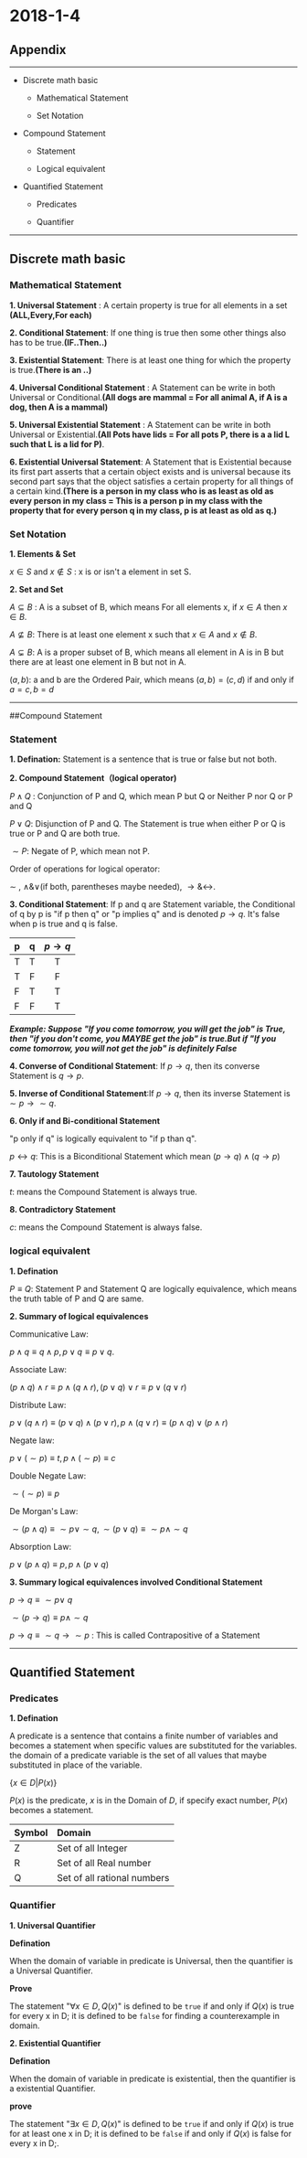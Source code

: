 # 2018-1-4

## Appendix

<hr />

* Discrete math basic

  * Mathematical Statement

  * Set Notation

* Compound Statement

  * Statement

  * Logical equivalent

* Quantified Statement

  * Predicates

  * Quantifier

<hr />

## Discrete math basic

### Mathematical Statement

**1. Universal Statement** : A certain property is true for all elements in a set **(ALL,Every,For each)**

**2. Conditional Statement**: If one thing is true then some other things also has to be true.**(IF..Then..)**

**3. Existential Statement**: There is at least one thing for which the property is true.**(There is an ..)**

**4. Universal Conditional Statement** : A Statement can be write in both Universal or Conditional.**(All dogs are mammal = For all animal A, if A is a dog, then A is a mammal)**

**5. Universal Existential Statement** : A Statement can be write in both Universal or Existential.**(All Pots have lids = For all pots P, there is a a lid L such that L is a lid for P)**.

**6. Existential Universal Statement**: A Statement that is Existential because its first part asserts that a certain object exists and is universal because its second part says that the object satisfies a certain property for all things of a certain kind.**(There is a person in my class who is as least as old as every person in my class = This is a person p in my class with the property that for every person q in my class, p is at least as old as q.)**

### Set Notation

**1. Elements & Set**

   $x \in S$ and $x \notin S$ : x is or isn't a element in set S.

**2. Set and Set**

   $A \subseteq B$ : A is a subset of B, which means For all elements x, if $x\in A$ then $x\in B$.

   $A \not\subseteq B$: There is at least one element x such that $x\in A$ and $x\notin B$.

   $A \subsetneq B$: A is a proper subset of B, which means all element in A is in B but there are at least one element in B but not in A.

   $(a,b)$: a and b are the Ordered Pair, which means $(a,b) = (c,d)$ if and only if $a=c ,b=d$

<hr/>

##Compound Statement

### Statement

**1. Defination:** Statement is a sentence that is true or false but not both.

**2. Compound Statement（logical operator)**

$P \wedge Q$ : Conjunction of P and Q, which mean P but Q or Neither P nor Q or P and Q

$P \vee Q$: Disjunction of P and Q. The Statement is true when either P or Q is true or P and Q are both true.

$\sim P$: Negate of P, which mean not P.

Order of operations for logical operator:

$\sim$ , $\wedge \& \vee$(if both, parentheses maybe needed), $\longrightarrow \& \longleftrightarrow$.

**3. Conditional Statement**: If p and q are Statement variable, the Conditional of q by p is "if p then q" or "p implies q" and is denoted $p \longrightarrow q$. It's false when p is true and q is false.

| p | q   | $p \longrightarrow q$    |
| :------------- | :-------------: |:-------------: |
| T       | T      |T      |
| T       | F      |F     |
| F       | T      |T      |
| F       | F      |T      |

**_Example: Suppose "If you come tomorrow, you will get the job" is True, then "if you don't come, you MAYBE get the job" is true.But if "If you come tomorrow, you will not get the job" is definitely False_**

**4. Converse of Conditional Statement**: If $p \longrightarrow q$, then its converse Statement is $q \longrightarrow p$.


**5. Inverse of Conditional Statement**:If $p \longrightarrow q$, then its inverse Statement is $\sim p \longrightarrow \sim q$.

**6. Only if and Bi-conditional Statement**

"p only if q" is logically equivalent to "if p than q".

$p \longleftrightarrow  q$: This is a Biconditional Statement which mean $(p \longrightarrow q) \wedge (q \longrightarrow p)$

**7. Tautology Statement**

$t$: means the Compound Statement is always true.

**8. Contradictory Statement**

$c$: means the Compound Statement is always false.


### logical equivalent

**1. Defination**

$P \equiv Q$: Statement P and Statement Q are logically equivalence, which means the truth table of P and Q are same.


**2. Summary of logical equivalences**

Communicative Law:

$p \wedge q \equiv q \wedge p, p \vee q \equiv p \vee q$.

Associate Law:

$(p \wedge q )\wedge r \equiv p \wedge (q \wedge r),(p \vee q )\vee r \equiv p \vee (q \vee r)$

Distribute Law:

$p \vee (q \wedge r) \equiv (p \vee q) \wedge (p \vee r), p \wedge (q \vee r) \equiv (p \wedge q) \vee (p \wedge r)$

Negate law:

$p \vee (\sim p) \equiv t, p \wedge (\sim p) \equiv c$

Double Negate Law:

$\sim(\sim p) \equiv p$

De Morgan's Law:

$\sim(p \wedge q) \equiv \sim p \vee \sim q,\sim(p \vee q) \equiv \sim p \wedge \sim q$

Absorption Law:

$p \vee (p \wedge q) \equiv p,p \wedge (p \vee q)$

**3. Summary logical equivalences involved Conditional Statement**

$p \longrightarrow q \equiv \sim p \vee \ q$

$\sim (p \longrightarrow q) \equiv p \wedge \sim q$

$p \longrightarrow q \equiv \sim q \longrightarrow \sim p$ : This is called Contrapositive of a Statement

<hr />

## Quantified Statement

### Predicates
**1. Defination**

A predicate is a sentence that contains a finite number of variables and becomes a statement when specific values are substituted for the variables. the domain of a predicate variable is the set of all values that maybe substituted in place of the variable.

$\{ x \in D | P(x)\}$

$P(x)$ is the predicate, $x$ is in the Domain of $D$, if specify exact number, $P(x)$ becomes a statement.

| Symbol | Domain    |
| :------------- | :------------- |
| Z       | Set of all Integer       |
| R       | Set of all Real number       |
| Q       | Set of all rational numbers       |

### Quantifier
**1. Universal Quantifier**

**Defination**

When the domain of variable in predicate is Universal, then the quantifier is a Universal Quantifier.

**Prove**

The statement "$\forall x \in D,Q(x)$" is defined to be `true` if and only if $Q(x)$ is true for every x in D; it is defined to be `false` for finding a counterexample in domain.

**2. Existential Quantifier**

**Defination**

When the domain of variable in predicate is existential, then the quantifier is a existential Quantifier.

**prove**

The statement "$\exists x \in D,Q(x)$" is defined to be `true` if and only if $Q(x)$ is true for at least one x in D; it is defined to be `false` if and only if $Q(x)$ is false for every x in D;.
